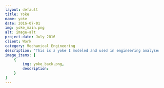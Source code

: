 ```yaml
---
layout: default
title: Yoke
name: yoke
date: 2016-07-01
img: yoke_main.png
alt: image-alt
project-date: July 2016
client: Work
category: Mechanical Engineering
description: "This is a yoke I modeled and used in engineering analyses."
image_items: [
    {
        img: yoke_back.png,
        description: 
    }
]
---
```

